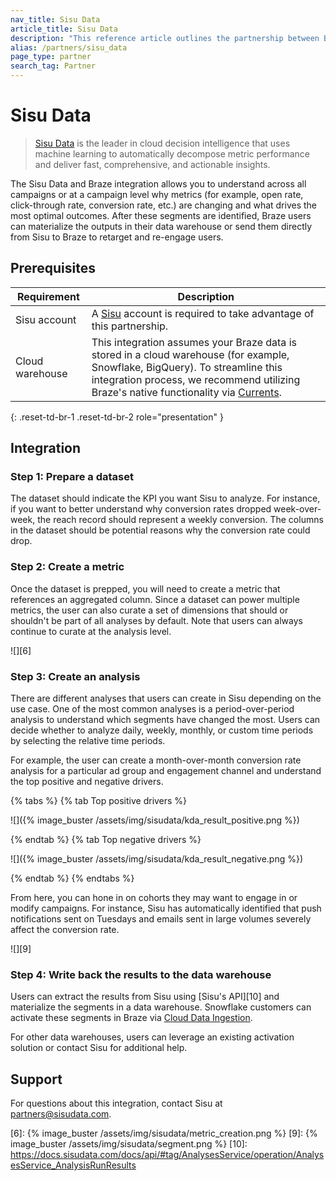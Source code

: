 ```yaml
---
nav_title: Sisu Data
article_title: Sisu Data
description: "This reference article outlines the partnership between Braze and Sisu Data, a  leader in cloud decision intelligence, that allow you to understand across all campaigns or at a campaign level why metrics are changing and what drives the most optimal outcomes."
alias: /partners/sisu_data
page_type: partner
search_tag: Partner
---
```


# Sisu Data

> [Sisu Data][2] is the leader in cloud decision intelligence that uses machine learning to automatically decompose metric performance and deliver fast, comprehensive, and actionable insights.

The Sisu Data and Braze integration allows you to understand across all campaigns or at a campaign level why metrics (for example, open rate, click-through rate, conversion rate, etc.) are changing and what drives the most optimal outcomes. After these segments are identified, Braze users can materialize the outputs in their data warehouse or send them directly from Sisu to Braze to retarget and re-engage users.

## Prerequisites

| Requirement | Description |
| ----------- | ----------- |
| Sisu account | A [Sisu][3] account is required to take advantage of this partnership. |
| Cloud warehouse | This integration assumes your Braze data is stored in a cloud warehouse (for example, Snowflake, BigQuery). To streamline this integration process, we recommend utilizing Braze's native functionality via [Currents][4]. |
{: .reset-td-br-1 .reset-td-br-2 role="presentation" }

## Integration

### Step 1: Prepare a dataset

The dataset should indicate the KPI you want Sisu to analyze. For instance, if you want to better understand why conversion rates dropped week-over-week, the reach record should represent a weekly conversion. The columns in the dataset should be potential reasons why the conversion rate could drop.

### Step 2: Create a metric  

Once the dataset is prepped, you will need to create a metric that references an aggregated column. Since a dataset can power multiple metrics, the user can also curate a set of dimensions that should or shouldn't be part of all analyses by default. Note that users can always continue to curate at the analysis level.

![][6]

### Step 3: Create an analysis  

There are different analyses that users can create in Sisu depending on the use case. One of the most common analyses is a period-over-period analysis to understand which segments have changed the most. Users can decide whether to analyze daily, weekly, monthly, or custom time periods by selecting the relative time periods.

For example, the user can create a month-over-month conversion rate analysis for a particular ad group and engagement channel and understand the top positive and negative drivers.

{% tabs %}
{% tab Top positive drivers %}

![]({% image_buster /assets/img/sisudata/kda_result_positive.png %})

{% endtab %}
{% tab Top negative drivers %}

![]({% image_buster /assets/img/sisudata/kda_result_negative.png %})

{% endtab %}
{% endtabs %}

From here, you can hone in on cohorts they may want to engage in or modify campaigns. For instance, Sisu has automatically identified that push notifications sent on Tuesdays and emails sent in large volumes severely affect the conversion rate.

![][9]

### Step 4: Write back the results to the data warehouse

Users can extract the results from Sisu using [Sisu's API][10] and materialize the segments in a data warehouse. Snowflake customers can activate these segments in Braze via [Cloud Data Ingestion][5].

For other data warehouses, users can leverage an existing activation solution or contact Sisu for additional help.

## Support

For questions about this integration, contact Sisu at partners@sisudata.com.

[1]: {{site.baseurl}}/developer_guide/rest_api/basics/#endpoints
[2]: https://sisudata.com/
[3]: https://sisudata.com/
[4]: {{site.baseurl}}/user_guide/data_and_analytics/braze_currents/setting_up_currents/
[5]: {{site.baseurl}}/user_guide/data_and_analytics/user_data_collection/cloud_ingestion/overview/
[6]: {% image_buster /assets/img/sisudata/metric_creation.png %}
[9]: {% image_buster /assets/img/sisudata/segment.png %}
[10]: https://docs.sisudata.com/docs/api/#tag/AnalysesService/operation/AnalysesService_AnalysisRunResults
